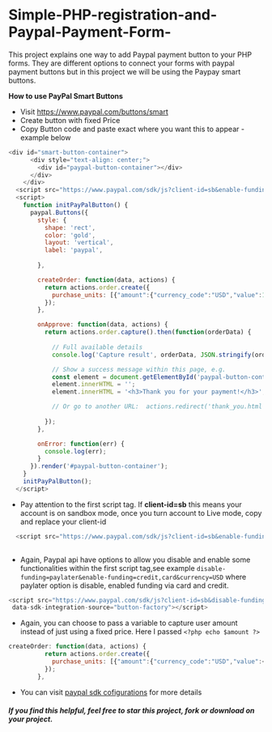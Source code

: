 # Simple-PHP-registration-and-Paypal-Payment-Form-
This project explains one way to add Paypal payment button to your PHP forms. They are different options to connect your forms with paypal payment buttons but in this project we will be using the Paypay smart buttons. 

**How to use PayPal Smart Buttons**
- Visit https://www.paypal.com/buttons/smart
- Create button with  fixed Price
- Copy Button code and paste exact where you want this to appear -example  below

```js
<div id="smart-button-container">
      <div style="text-align: center;">
        <div id="paypal-button-container"></div>
      </div>
    </div>
  <script src="https://www.paypal.com/sdk/js?client-id=sb&enable-funding=venmo&currency=USD" data-sdk-integration-source="button-factory"></script>
  <script>
    function initPayPalButton() {
      paypal.Buttons({
        style: {
          shape: 'rect',
          color: 'gold',
          layout: 'vertical',
          label: 'paypal',
          
        },

        createOrder: function(data, actions) {
          return actions.order.create({
            purchase_units: [{"amount":{"currency_code":"USD","value":100}}]
          });
        },

        onApprove: function(data, actions) {
          return actions.order.capture().then(function(orderData) {
            
            // Full available details
            console.log('Capture result', orderData, JSON.stringify(orderData, null, 2));

            // Show a success message within this page, e.g.
            const element = document.getElementById('paypal-button-container');
            element.innerHTML = '';
            element.innerHTML = '<h3>Thank you for your payment!</h3>';

            // Or go to another URL:  actions.redirect('thank_you.html');
            
          });
        },

        onError: function(err) {
          console.log(err);
        }
      }).render('#paypal-button-container');
    }
    initPayPalButton();
  </script>

```

- Pay attention to the first script tag. If **client-id=sb** this means your account is on sandbox mode, once you turn account to Live mode, copy and replace your client-id 

```js
  <script src="https://www.paypal.com/sdk/js?client-id=sb&enable-funding=venmo&currency=USD" data-sdk-integration-source="button-factory"></script>
  
```
- Again, Paypal api have options to allow you disable and enable some functionalities within the first script tag,see example `disable-funding=paylater&enable-funding=credit,card&currency=USD` where paylater option is disable, enabled funding via card and credit.

```js
<script src="https://www.paypal.com/sdk/js?client-id=sb&disable-funding=paylater&enable-funding=credit,card&currency=USD" 
 data-sdk-integration-source="button-factory"></script>
```
- Again, you can choose to pass a variable to capture user amount instead of just using a fixed price. Here I passed `<?php echo $amount ?>`

```js
createOrder: function(data, actions) {
          return actions.order.create({
            purchase_units: [{"amount":{"currency_code":"USD","value":<?php echo $amount ?">}}]
          });
        },
```
- You can visit [paypal sdk cofigurations](https://developer.paypal.com/sdk/js/configuration/) for more details



##### *If you find this helpful, feel free to star this project, fork or download on your project.* 

